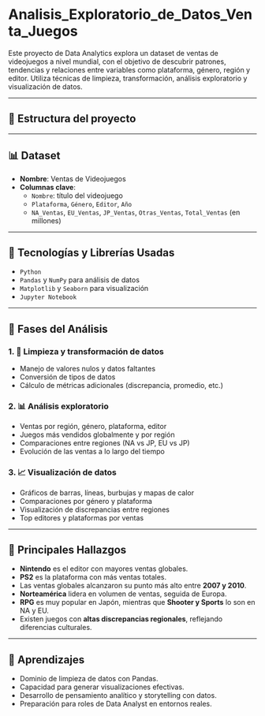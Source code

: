 # Analisis_Exploratorio_de_Datos_Venta_Juegos
Este proyecto de Data Analytics explora un dataset de ventas de videojuegos a nivel mundial, con el objetivo de descubrir patrones, tendencias y relaciones entre variables como plataforma, género, región y editor. Utiliza técnicas de limpieza, transformación, análisis exploratorio y visualización de datos.

---

## 📁 Estructura del proyecto

---

## 📊 Dataset

- **Nombre**: Ventas de Videojuegos
- **Columnas clave**:
  - `Nombre`: título del videojuego
  - `Plataforma`, `Género`, `Editor`, `Año`
  - `NA_Ventas`, `EU_Ventas`, `JP_Ventas`, `Otras_Ventas`, `Total_Ventas` (en millones)

---

## 🧪 Tecnologías y Librerías Usadas

- `Python`
- `Pandas` y `NumPy` para análisis de datos
- `Matplotlib` y `Seaborn` para visualización
- `Jupyter Notebook`

---

## 🔎 Fases del Análisis

### 1. 🧹 Limpieza y transformación de datos
- Manejo de valores nulos y datos faltantes
- Conversión de tipos de datos
- Cálculo de métricas adicionales (discrepancia, promedio, etc.)

### 2. 📊 Análisis exploratorio
- Ventas por región, género, plataforma, editor
- Juegos más vendidos globalmente y por región
- Comparaciones entre regiones (NA vs JP, EU vs JP)
- Evolución de las ventas a lo largo del tiempo

### 3. 📈 Visualización de datos
- Gráficos de barras, líneas, burbujas y mapas de calor
- Comparaciones por género y plataforma
- Visualización de discrepancias entre regiones
- Top editores y plataformas por ventas

---

## 📌 Principales Hallazgos

- **Nintendo** es el editor con mayores ventas globales.
- **PS2** es la plataforma con más ventas totales.
- Las ventas globales alcanzaron su punto más alto entre **2007 y 2010**.
- **Norteamérica** lidera en volumen de ventas, seguida de Europa.
- **RPG** es muy popular en Japón, mientras que **Shooter y Sports** lo son en NA y EU.
- Existen juegos con **altas discrepancias regionales**, reflejando diferencias culturales.

---

## 🧠 Aprendizajes

- Dominio de limpieza de datos con Pandas.
- Capacidad para generar visualizaciones efectivas.
- Desarrollo de pensamiento analítico y storytelling con datos.
- Preparación para roles de Data Analyst en entornos reales.

